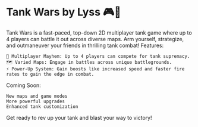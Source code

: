 # Tank Wars by Lyss 🎮🚀

Tank Wars is a fast-paced, top-down 2D multiplayer tank game where up to 4 players can battle it out across diverse maps. Arm yourself, strategize, and outmaneuver your friends in thrilling tank combat!
Features:

    🧭 Multiplayer Mayhem: Up to 4 players can compete for tank supremacy.
    🗺️ Varied Maps: Engage in battles across unique battlegrounds.
    ⚡ Power-Up System: Gain boosts like increased speed and faster fire rates to gain the edge in combat.

Coming Soon:

    New maps and game modes
    More powerful upgrades
    Enhanced tank customization

Get ready to rev up your tank and blast your way to victory!

